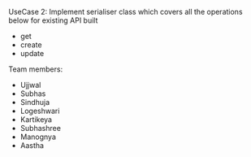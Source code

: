 UseCase 2:
Implement serialiser class which covers all the operations below for existing API built 
- get
- create
- update

Team members:
- Ujjwal
- Subhas
- Sindhuja
- Logeshwari
- Kartikeya
- Subhashree
- Manognya
- Aastha
